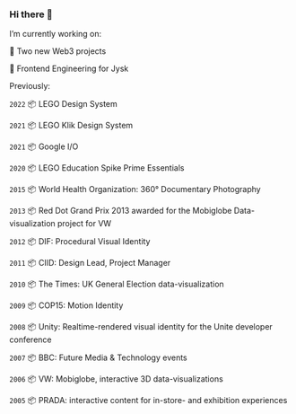### Hi there 👋

I’m currently working on: 

🔭 Two new Web3 projects

🌱 Frontend Engineering for Jysk

Previously:  

`2022` 📦 LEGO Design System

`2021` 📦 LEGO Klik Design System

`2021` 📦 Google I/O

`2020` 📦 LEGO Education Spike Prime Essentials  

`2015` 📦 World Health Organization: 360° Documentary Photography  

`2013` 📦 Red Dot Grand Prix 2013 awarded for the Mobiglobe Data-visualization project for VW 

`2012` 📦 DIF: Procedural Visual Identity 

`2011` 📦 CIID: Design Lead, Project Manager 

`2010` 📦 The Times: UK General Election data-visualization  

`2009` 📦 COP15: Motion Identity  

`2008` 📦 Unity: Realtime-rendered visual identity for the Unite developer conference 

`2007` 📦 BBC: Future Media & Technology events  

`2006` 📦 VW: Mobiglobe, interactive 3D data-visualizations

`2005` 📦 PRADA: interactive content for in-store- and exhibition experiences  
  

<!--
**jorgenskogmo/jorgenskogmo** is a ✨ _special_ ✨ repository because its `README.md` (this file) appears on your GitHub profile.

Here are some ideas to get you started:

- 🔭 I’m currently working on ...
- 🌱 I’m currently learning ...
- 👯 I’m looking to collaborate on ...
- 🤔 I’m looking for help with ...
- 💬 Ask me about ...
- 📫 How to reach me: ...
- 😄 Pronouns: ...
- ⚡ Fun fact: ...
-->
